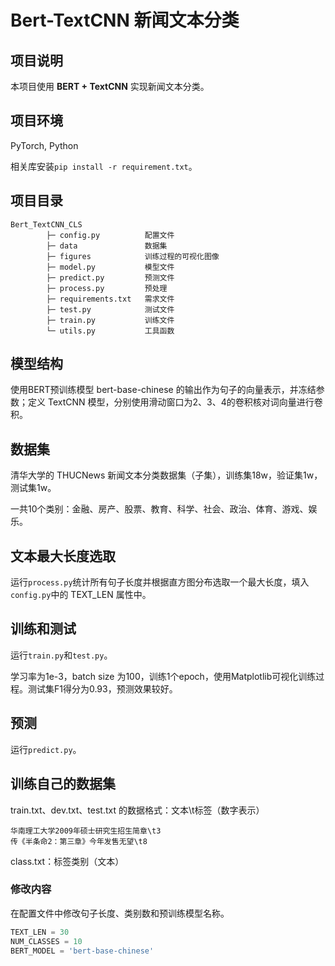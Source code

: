 # Bert-TextCNN 新闻文本分类

## 项目说明

本项目使用 <b>BERT + TextCNN</b> 实现新闻文本分类。

## 项目环境

PyTorch, Python

相关库安装`pip install -r requirement.txt`。

## 项目目录

```
Bert_TextCNN_CLS
        ├─ config.py          配置文件
        ├─ data               数据集
        ├─ figures            训练过程的可视化图像
        ├─ model.py           模型文件
        ├─ predict.py         预测文件
        ├─ process.py         预处理
        ├─ requirements.txt   需求文件
        ├─ test.py            测试文件
        ├─ train.py           训练文件
        └─ utils.py           工具函数
```

## 模型结构

使用BERT预训练模型 bert-base-chinese 的输出作为句子的向量表示，并冻结参数；定义 TextCNN 模型，分别使用滑动窗口为2、3、4的卷积核对词向量进行卷积。

## 数据集

清华大学的 THUCNews 新闻文本分类数据集（子集），训练集18w，验证集1w，测试集1w。

一共10个类别：金融、房产、股票、教育、科学、社会、政治、体育、游戏、娱乐。

## 文本最大长度选取

运行`process.py`统计所有句子长度并根据直方图分布选取一个最大长度，填入`config.py`中的 TEXT_LEN 属性中。

## 训练和测试

运行`train.py`和`test.py`。

学习率为1e-3，batch size 为100，训练1个epoch，使用Matplotlib可视化训练过程。测试集F1得分为0.93，预测效果较好。

## 预测

运行`predict.py`。

## 训练自己的数据集

train.txt、dev.txt、test.txt 的数据格式：文本\t标签（数字表示）

```
华南理工大学2009年硕士研究生招生简章\t3   
传《半条命2：第三章》今年发售无望\t8   
```

class.txt：标签类别（文本）

### 修改内容

在配置文件中修改句子长度、类别数和预训练模型名称。

```python
TEXT_LEN = 30
NUM_CLASSES = 10
BERT_MODEL = 'bert-base-chinese'
```
